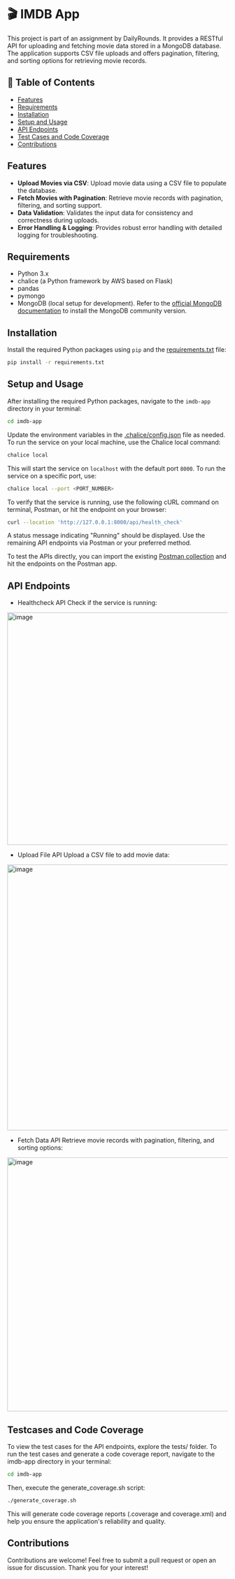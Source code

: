 # 🎬 IMDB App

This project is part of an assignment by DailyRounds. It provides a RESTful API for uploading and fetching movie data stored in a MongoDB database. The application supports CSV file uploads and offers pagination, filtering, and sorting options for retrieving movie records.

## 📖 Table of Contents

- [Features](#features)
- [Requirements](#requirements)
- [Installation](#installation)
- [Setup and Usage](#setup-and-usage)
- [API Endpoints](#api-endpoints)
- [Test Cases and Code Coverage](#testcases-and-code-coverage)
- [Contributions](#contributions)

## Features

- **Upload Movies via CSV**: Upload movie data using a CSV file to populate the database.
- **Fetch Movies with Pagination**: Retrieve movie records with pagination, filtering, and sorting support.
- **Data Validation**: Validates the input data for consistency and correctness during uploads.
- **Error Handling & Logging**: Provides robust error handling with detailed logging for troubleshooting.

## Requirements

- Python 3.x
- chalice (a Python framework by AWS based on Flask)
- pandas
- pymongo
- MongoDB (local setup for development). Refer to the [official MongoDB documentation](https://www.mongodb.com/docs/manual/administration/install-community/) to install the MongoDB community version.

## Installation

Install the required Python packages using `pip` and the [requirements.txt](./requirements.txt) file:

```bash
pip install -r requirements.txt
```

## Setup and Usage

After installing the required Python packages, navigate to the `imdb-app` directory in your terminal:
```bash
cd imdb-app
```

Update the environment variables in the [.chalice/config.json](./.chalice/config.json) file as needed. To run the service on your local machine, use the Chalice local command:

```bash
chalice local
```

This will start the service on `localhost` with the default port `8000`. To run the service on a specific port, use:

```bash
chalice local --port <PORT_NUMBER>
```

To verify that the service is running, use the following cURL command on terminal, Postman, or hit the endpoint on your browser:

```bash
curl --location 'http://127.0.0.1:8000/api/health_check'
```

A status message indicating "Running" should be displayed. Use the remaining API endpoints via Postman or your preferred method.

To test the APIs directly, you can import the existing [Postman collection](./postman_collection) and hit the endpoints on the Postman app.


## API Endpoints

- Healthcheck API
Check if the service is running:
<img width="532" alt="image" src="https://github.com/user-attachments/assets/d1f08135-9b55-4ef3-9c72-283b6d9c4e27">

- Upload File API
Upload a CSV file to add movie data:
<img width="608" alt="image" src="https://github.com/user-attachments/assets/ff688727-d658-477b-9b3f-d4415bf70bf7">

- Fetch Data API
Retrieve movie records with pagination, filtering, and sorting options:
<img width="581" alt="image" src="https://github.com/user-attachments/assets/e9875478-ad9d-41b5-baf4-80323d801072">


## Testcases and Code Coverage

To view the test cases for the API endpoints, explore the tests/ folder. To run the test cases and generate a code coverage report, navigate to the imdb-app directory in your terminal:

```bash
cd imdb-app
```

Then, execute the generate_coverage.sh script:

```bash
./generate_coverage.sh 
```

This will generate code coverage reports (.coverage and coverage.xml) and help you ensure the application's reliability and quality.

## Contributions

Contributions are welcome! Feel free to submit a pull request or open an issue for discussion. Thank you for your interest!
